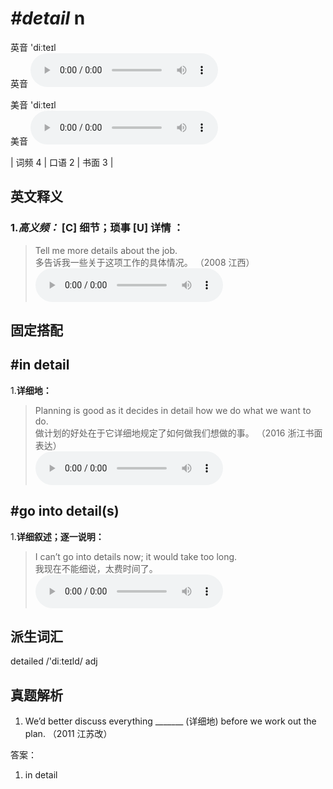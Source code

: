 # ***\#detail*** n
英音 'diːteɪl  
英音
<audio src="./media/detail-B.aac" controls="controls"></audio>

美音 'diːteɪl  
美音
<audio src="./media/detail .aac" controls="controls"></audio>



| 词频 4 | 口语 2 | 书面 3 |  

英文释义
---
### 1.*高义频：* **[C] 细节；琐事 [U] 详情 ：**  

 > Tell me more details about the job.   
 > 多告诉我一些关于这项工作的具体情况。  （2008 江西）  
<audio src="./media/detail-1 .aac" controls="controls"></audio>


固定搭配
---
## \#in detail 
1.**详细地：**  

 > Planning is good as it decides in detail how we do what we want to do.  
 > 做计划的好处在于它详细地规定了如何做我们想做的事。  （2016 浙江书面表达）  
<audio src="./media/detail50.aac" controls="controls"></audio>

## \#go into detail(s) 
1.**详细叙述；逐一说明：**  

 > I can’t go into details now; it would take too long.  
 > 我现在不能细说，太费时间了。    
<audio src="./media/detail-3 .aac" controls="controls"></audio>


派生词汇
---
detailed /'diːteɪld/ adj   

真题解析
---
1. We’d better discuss everything _______ (详细地) before we work out the plan.   （2011 江苏改）  

答案：
1. in detail  

